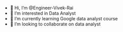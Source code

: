 - 👋 Hi, I’m @Engineer-Vivek-Rai
- 👀 I’m interested in Data Analyst
- 🌱 I’m currently learning Google data analyst course
- 💞️ I’m looking to collaborate on data analyst

<!---
Engineer-Vivek-Rai/Engineer-Vivek-Rai is a ✨ special ✨ repository because its `README.md` (this file) appears on your GitHub profile.
You can click the Preview link to take a look at your changes.
--->
